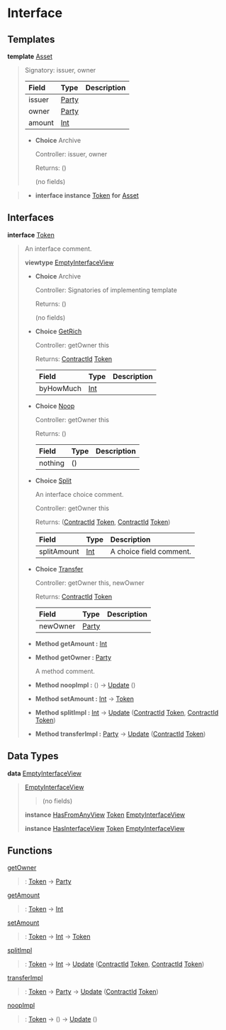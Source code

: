 # <a name="module-interface-72439"></a>Interface

## Templates

<a name="type-interface-asset-25340"></a>**template** [Asset](#type-interface-asset-25340)

> Signatory: issuer, owner
>
> | Field                                                                                                               | Type                                                                                                                | Description |
> | :------------------------------------------------------------------------------------------------------------------ | :------------------------------------------------------------------------------------------------------------------ | :---------- |
> | issuer                                                                                                              | [Party](https://docs.digitalasset.com/build/3.4/reference/daml/stdlib/Prelude.html#type-da-internal-lf-party-57932) |  |
> | owner                                                                                                               | [Party](https://docs.digitalasset.com/build/3.4/reference/daml/stdlib/Prelude.html#type-da-internal-lf-party-57932) |  |
> | amount                                                                                                              | [Int](https://docs.digitalasset.com/build/3.4/reference/daml/stdlib/Prelude.html#type-ghc-types-int-37261)          |  |
>
> * **Choice** Archive
>
>   Controller: issuer, owner
>
>   Returns: ()
>
>   (no fields)

> * **interface instance** [Token](#type-interface-token-10651) **for** [Asset](#type-interface-asset-25340)

## Interfaces

<a name="type-interface-token-10651"></a>**interface** [Token](#type-interface-token-10651)

> An interface comment.
>
> **viewtype** [EmptyInterfaceView](#type-interface-emptyinterfaceview-28816)
>
> * **Choice** Archive
>
>   Controller: Signatories of implementing template
>
>   Returns: ()
>
>   (no fields)
>
> * <a name="type-interface-getrich-60188"></a>**Choice** [GetRich](#type-interface-getrich-60188)
>
>   Controller: getOwner this
>
>   Returns: [ContractId](https://docs.digitalasset.com/build/3.4/reference/daml/stdlib/Prelude.html#type-da-internal-lf-contractid-95282) [Token](#type-interface-token-10651)
>
>   | Field                                                                                                      | Type                                                                                                       | Description |
>   | :--------------------------------------------------------------------------------------------------------- | :--------------------------------------------------------------------------------------------------------- | :---------- |
>   | byHowMuch                                                                                                  | [Int](https://docs.digitalasset.com/build/3.4/reference/daml/stdlib/Prelude.html#type-ghc-types-int-37261) |  |
>
> * <a name="type-interface-noop-44317"></a>**Choice** [Noop](#type-interface-noop-44317)
>
>   Controller: getOwner this
>
>   Returns: ()
>
>   | Field   | Type    | Description |
>   | :------ | :------ | :---------- |
>   | nothing | ()      |  |
>
> * <a name="type-interface-split-56016"></a>**Choice** [Split](#type-interface-split-56016)
>
>   An interface choice comment.
>
>   Controller: getOwner this
>
>   Returns: ([ContractId](https://docs.digitalasset.com/build/3.4/reference/daml/stdlib/Prelude.html#type-da-internal-lf-contractid-95282) [Token](#type-interface-token-10651), [ContractId](https://docs.digitalasset.com/build/3.4/reference/daml/stdlib/Prelude.html#type-da-internal-lf-contractid-95282) [Token](#type-interface-token-10651))
>
>   | Field                                                                                                      | Type                                                                                                       | Description |
>   | :--------------------------------------------------------------------------------------------------------- | :--------------------------------------------------------------------------------------------------------- | :---------- |
>   | splitAmount                                                                                                | [Int](https://docs.digitalasset.com/build/3.4/reference/daml/stdlib/Prelude.html#type-ghc-types-int-37261) | A choice field comment. |
>
> * <a name="type-interface-transfer-15068"></a>**Choice** [Transfer](#type-interface-transfer-15068)
>
>   Controller: getOwner this, newOwner
>
>   Returns: [ContractId](https://docs.digitalasset.com/build/3.4/reference/daml/stdlib/Prelude.html#type-da-internal-lf-contractid-95282) [Token](#type-interface-token-10651)
>
>   | Field                                                                                                               | Type                                                                                                                | Description |
>   | :------------------------------------------------------------------------------------------------------------------ | :------------------------------------------------------------------------------------------------------------------ | :---------- |
>   | newOwner                                                                                                            | [Party](https://docs.digitalasset.com/build/3.4/reference/daml/stdlib/Prelude.html#type-da-internal-lf-party-57932) |  |
>
> * **Method getAmount :** [Int](https://docs.digitalasset.com/build/3.4/reference/daml/stdlib/Prelude.html#type-ghc-types-int-37261)
>
> * **Method getOwner :** [Party](https://docs.digitalasset.com/build/3.4/reference/daml/stdlib/Prelude.html#type-da-internal-lf-party-57932)
>
>   A method comment.
>
> * **Method noopImpl :** () -\> [Update](https://docs.digitalasset.com/build/3.4/reference/daml/stdlib/Prelude.html#type-da-internal-lf-update-68072) ()
>
> * **Method setAmount :** [Int](https://docs.digitalasset.com/build/3.4/reference/daml/stdlib/Prelude.html#type-ghc-types-int-37261) -\> [Token](#type-interface-token-10651)
>
> * **Method splitImpl :** [Int](https://docs.digitalasset.com/build/3.4/reference/daml/stdlib/Prelude.html#type-ghc-types-int-37261) -\> [Update](https://docs.digitalasset.com/build/3.4/reference/daml/stdlib/Prelude.html#type-da-internal-lf-update-68072) ([ContractId](https://docs.digitalasset.com/build/3.4/reference/daml/stdlib/Prelude.html#type-da-internal-lf-contractid-95282) [Token](#type-interface-token-10651), [ContractId](https://docs.digitalasset.com/build/3.4/reference/daml/stdlib/Prelude.html#type-da-internal-lf-contractid-95282) [Token](#type-interface-token-10651))
>
> * **Method transferImpl :** [Party](https://docs.digitalasset.com/build/3.4/reference/daml/stdlib/Prelude.html#type-da-internal-lf-party-57932) -\> [Update](https://docs.digitalasset.com/build/3.4/reference/daml/stdlib/Prelude.html#type-da-internal-lf-update-68072) ([ContractId](https://docs.digitalasset.com/build/3.4/reference/daml/stdlib/Prelude.html#type-da-internal-lf-contractid-95282) [Token](#type-interface-token-10651))

## Data Types

<a name="type-interface-emptyinterfaceview-28816"></a>**data** [EmptyInterfaceView](#type-interface-emptyinterfaceview-28816)

> <a name="constr-interface-emptyinterfaceview-1101"></a>[EmptyInterfaceView](#constr-interface-emptyinterfaceview-1101)
>
> > (no fields)
>
> **instance** [HasFromAnyView](https://docs.digitalasset.com/build/3.4/reference/daml/stdlib/DA-Internal-Interface-AnyView.html#class-da-internal-interface-anyview-hasfromanyview-30108) [Token](#type-interface-token-10651) [EmptyInterfaceView](#type-interface-emptyinterfaceview-28816)
>
> **instance** [HasInterfaceView](https://docs.digitalasset.com/build/3.4/reference/daml/stdlib/Prelude.html#class-da-internal-interface-hasinterfaceview-4492) [Token](#type-interface-token-10651) [EmptyInterfaceView](#type-interface-emptyinterfaceview-28816)

## Functions

<a name="function-interface-getowner-36980"></a>[getOwner](#function-interface-getowner-36980)

> : [Token](#type-interface-token-10651) -\> [Party](https://docs.digitalasset.com/build/3.4/reference/daml/stdlib/Prelude.html#type-da-internal-lf-party-57932)

<a name="function-interface-getamount-416"></a>[getAmount](#function-interface-getamount-416)

> : [Token](#type-interface-token-10651) -\> [Int](https://docs.digitalasset.com/build/3.4/reference/daml/stdlib/Prelude.html#type-ghc-types-int-37261)

<a name="function-interface-setamount-37812"></a>[setAmount](#function-interface-setamount-37812)

> : [Token](#type-interface-token-10651) -\> [Int](https://docs.digitalasset.com/build/3.4/reference/daml/stdlib/Prelude.html#type-ghc-types-int-37261) -\> [Token](#type-interface-token-10651)

<a name="function-interface-splitimpl-93694"></a>[splitImpl](#function-interface-splitimpl-93694)

> : [Token](#type-interface-token-10651) -\> [Int](https://docs.digitalasset.com/build/3.4/reference/daml/stdlib/Prelude.html#type-ghc-types-int-37261) -\> [Update](https://docs.digitalasset.com/build/3.4/reference/daml/stdlib/Prelude.html#type-da-internal-lf-update-68072) ([ContractId](https://docs.digitalasset.com/build/3.4/reference/daml/stdlib/Prelude.html#type-da-internal-lf-contractid-95282) [Token](#type-interface-token-10651), [ContractId](https://docs.digitalasset.com/build/3.4/reference/daml/stdlib/Prelude.html#type-da-internal-lf-contractid-95282) [Token](#type-interface-token-10651))

<a name="function-interface-transferimpl-36342"></a>[transferImpl](#function-interface-transferimpl-36342)

> : [Token](#type-interface-token-10651) -\> [Party](https://docs.digitalasset.com/build/3.4/reference/daml/stdlib/Prelude.html#type-da-internal-lf-party-57932) -\> [Update](https://docs.digitalasset.com/build/3.4/reference/daml/stdlib/Prelude.html#type-da-internal-lf-update-68072) ([ContractId](https://docs.digitalasset.com/build/3.4/reference/daml/stdlib/Prelude.html#type-da-internal-lf-contractid-95282) [Token](#type-interface-token-10651))

<a name="function-interface-noopimpl-41891"></a>[noopImpl](#function-interface-noopimpl-41891)

> : [Token](#type-interface-token-10651) -\> () -\> [Update](https://docs.digitalasset.com/build/3.4/reference/daml/stdlib/Prelude.html#type-da-internal-lf-update-68072) ()
